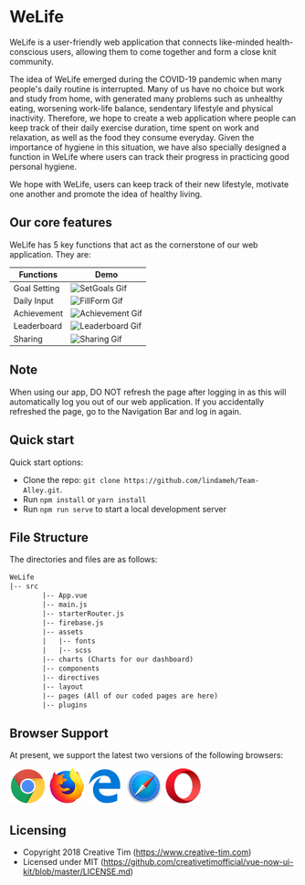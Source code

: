 # WeLife

WeLife is a user-friendly web application that connects like-minded health-conscious users, allowing them to come together and form a close knit community. 

The idea of WeLife emerged during the COVID-19 pandemic when many people's daily routine is interrupted. Many of us have no choice but work and study from home, with generated many problems such as unhealthy eating, worsening work-life balance, sendentary lifestyle and physical inactivity. Therefore, we hope to create a web application where people can keep track of their daily exercise duration, time spent on work and relaxation, as well as the food they consume everyday. Given the importance of hygiene in this situation, we have also specially designed a function in WeLife where users can track their progress in practicing good personal hygiene. 

We hope with WeLife, users can keep track of their new lifestyle, motivate one another and promote the idea of healthy living. 

## Our core features

WeLife has 5 key functions that act as the cornerstone of our web application. They are:


| Functions | Demo |
| --- | --- |
| Goal Setting | ![SetGoals Gif](public/img/SetGoals.gif) |
| Daily Input | ![FillForm Gif](public/img/FillForm.gif) |
| Achievement | ![Achievement Gif](public/img/achievement.gif) |
| Leaderboard | ![Leaderboard Gif](public/img/leaderboard.gif) |
| Sharing | ![Sharing Gif](public/img/sharing.gif) |

## Note

When using our app, DO NOT refresh the page after logging in as this will automatically log you out of our web application. If you accidentally refreshed the page, go to the Navigation Bar and log in again.

## Quick start

Quick start options:

- Clone the repo: `git clone https://github.com/lindameh/Team-Alley.git`.
- Run `npm install` or `yarn install`
- Run `npm run serve` to start a local development server

## File Structure

The directories and files are as follows:

```
WeLife
|-- src
        |-- App.vue
        |-- main.js
        |-- starterRouter.js
        |-- firebase.js
        |-- assets
        |   |-- fonts
        |   |-- scss
        |-- charts (Charts for our dashboard)
        |-- components
        |-- directives
        |-- layout
        |-- pages (All of our coded pages are here)
        |-- plugins
```

## Browser Support

At present, we support the latest two versions of the following browsers:

<img src="src/assets/github/chrome.png" width="64" height="64"> <img src="src/assets/github/firefox.png" width="64" height="64"> <img src="src/assets/github/edge.png" width="64" height="64"> <img src="src/assets/github/safari.png" width="64" height="64"> <img src="src/assets/github/opera.png" width="64" height="64">

## Licensing

- Copyright 2018 Creative Tim (https://www.creative-tim.com)
- Licensed under MIT (https://github.com/creativetimofficial/vue-now-ui-kit/blob/master/LICENSE.md)
